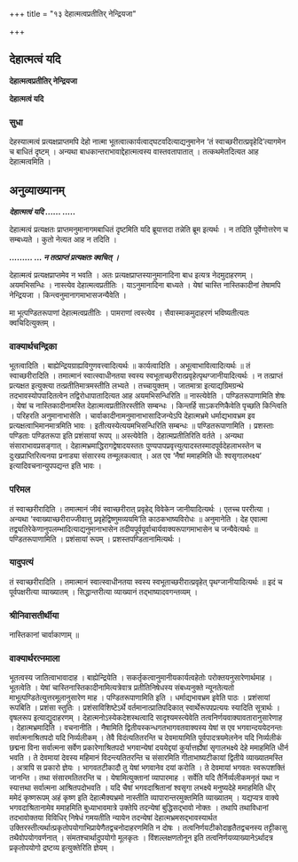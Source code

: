+++
title = "१३ देहात्मत्वप्रतीतिर् नेन्द्रियजा"

+++


## देहात्मत्वं यदि

**देहात्मत्वप्रतीतिर् नेन्द्रियजा**

**देहात्मत्वं यदि**

### **सुधा**

देहस्यात्मत्वं प्रत्यक्षप्राप्तमपि देहो नात्मा भूतत्वात्कार्यत्वाद्घटवदित्याद्यनुमानेन ‘तं स्वाच्छरीरात्प्रवृहेदि’त्यागमेन च बाधितं दृष्टम् । अन्यथा बाधकान्तराभावाद्देहात्मत्वस्य वास्तवतापातात् । तत्कथमेतदित्यत आह देहात्मत्वमिति ।

## **अनुव्याख्यानम्**

***देहात्मत्वं यदि ...... .....***

देहात्मत्वं प्रत्यक्षतः प्राप्तमनुमानागमबाधितं दृष्टमिति यदि ब्रूयात्तदा तन्नेति ब्रूम इत्यर्थः । न तदिति पूर्वेणोत्तरेण च सम्बध्यते । कुतो नेत्यत आह न तदिति ।

***......... ... न तत्प्राप्तं प्रत्यक्षतः क्वचित् ।***

देहात्मत्वं प्रत्यक्षप्राप्तमेव न भवति । अतः प्रत्यक्षप्राप्तस्यानुमानादिना बाध इत्यत्र नेदमुदाहरणम् । अयमभिसन्धिः । नास्त्येव देहात्मत्वप्रतीतिः । याऽनुमानादिना बाध्यते । येषां चास्ति नास्तिकादीनां तेषामपि नेन्द्रियजा । किन्त्वनुमानागमाभासजन्यैवेति ।

मा भूत्पण्डितरूपाणां देहात्मत्वप्रतीतिः । पामराणां त्वस्त्येव । सैवास्माकमुदाहरणं भविष्यतीत्यतः क्वचिदित्युक्तम् ।

### **वाक्यार्थचन्द्रिका**

भूतत्वादिति । बाह्येन्द्रियग्राह्यविगुणवत्त्वादित्यर्थः ॥ कार्यत्वादिति । अभूत्वाभावित्वादित्यर्थः ॥ तं स्वाच्छरीरादिति । तमात्मानं स्वात्स्वाधीनतया स्वस्य स्वभूताच्छरीरात्प्रवृहेत्पृथग्जानीयादित्यर्थः । न तत्प्राप्तं प्रत्यक्षत इत्युक्त्या तत्प्रतीतिमात्रमस्तीति लभ्यते । तच्चायुक्तम् । जातमात्रा इत्याद्यग्रिमग्रन्थे तदभावस्योपपादितत्वेन तद्विरोधापातादित्यत आह अयमभिसन्धिरिति ॥ नास्त्येवेति । पण्डितरूपाणामिति शेषः । येषां च नास्तिकादीनामस्ति देहात्मत्वप्रतीतिरस्तीति सम्बन्धः । किन्तर्हि साऽकरणिकैवेति पृच्छति किन्त्विति । परिहरति अनुमानाभासेति । चार्वाकादीनामनुमानाभासादिजन्येऽपि देहात्मभ्रमे धर्माद्यभावभ्रम इव प्रत्यक्षत्वाभिमानमात्रमिति भावः । इतीत्यस्येत्ययमभिसन्धिरिति सम्बन्धः ॥ पण्डितरूपाणामिति । प्रशस्ताः पण्डिताः पण्डितरूपा इति प्रशंसायां रूपप् ॥ अस्त्येवेति । देहात्मप्रतीतिरिति वर्तते । अन्यथा संसाराभावप्रसङ्गात् । देहात्मभ्रमाद्धिरागद्वेषादयस्ततः पुण्यपापप्रवृत्त्युत्पादस्तस्मादपूर्वदेहलाभस्तेन च दुःखप्राप्तिरित्यनया प्रनाड्या संसारस्य तन्मूलकत्वात् । अत एव ‘नैषां ममाहमिति धीः श्वसृगालभक्ष्य’ इत्यादिवचनान्युपपद्यन्त इति भावः ।

### **परिमल**

तं स्वाच्छरीरादिति । तमात्मानं जीवं स्वाच्छरीरात् प्रवृहेद् विवेकेन जानीयादित्यर्थः । एतच्च पररीत्या । अन्यथा ‘स्वाख्याच्छरीराज्जीवात्तु प्रवृहेद्विष्णुमव्ययमि’ति काठकभाष्यविरोधः ॥ अनुमानेति । देह एवात्मा तद्व्यतिरेकेणानुपलम्भादित्याद्यनुमानाभासेन तदीयपूर्वपूर्वाचार्यवाक्यरूपागमाभासेन च जन्यैवेत्यर्थः ॥ पण्डितरूपाणामिति । प्रशंसायां रूपम् । प्रशस्तपण्डितानामित्यर्थः ।

### **यादुपत्यं**

तं स्वाच्छरीरादिति । तमात्मानं स्वात्स्वाधीनतया स्वस्य स्वभूताच्छरीरात्प्रवृहेत् पृथग्जानीयादित्यर्थः ॥ इदं च पूर्वपक्षरीत्या व्याख्यातम् । सिद्धान्तरीत्या व्याख्यानं तद्भाष्यादवगन्तव्यम् ।

### **श्रीनिवासतीर्थीया**

नास्तिकानां चार्वाकाणाम् ॥

### **वाक्यार्थरत्नमाला**

भूतत्वस्य जातित्वाभावादाह । बाह्येन्द्रियेति । सकर्तृकत्वानुमानीयकार्यत्वहेतोः परोक्तयनुसारेणार्थमाह । भूतत्वेति । येषां चास्तिनास्तिकादीनामित्यत्रेवात्र प्रतीतिनिषेधस्य संबध्यनुक्ते न्यूनतेत्यतो माभूत्पण्डितेत्युत्तरमूलानुसारेण माह । पण्डितरूपाणामिति
इति । धर्माद्यभावभ्रम इवेति पाठः । प्रशंसायां रूपबिति । प्रशंसा स्तुतिः । प्रशंसाविशिष्टेऽर्थे वर्तमानात्प्रातिपदिकात् स्वार्थेरूपपप्रत्ययः स्यादिति सूत्रार्थः । वृषलरूप इत्याद्युदाहरणम् । देहात्मनोऽस्येकदेशस्थत्वादि सादृश्यमस्त्येवेति तत्वनिर्णयवाक्यावतारानुसारेणाह । देहात्मभ्रमादिति । वचनानीति । नैषामिति द्वितीयस्कन्धगतभागवतवाक्यस्य येषां स एव भगवान्दययेदनन्तः सर्वात्मनाश्रितपदो यदि निर्व्यलीकम् । तेवै विदंत्यतितरन्ति च देवमायामिति पूर्वपादत्रयमेलनेन यदि निर्व्यलीकं छद्मना विना सर्वात्मना सर्वेण प्रकारेणाश्रितपदो भगवान्येषां दययेद्दयां कुर्यात्तर्ह्येषां सृगालभक्ष्ये देहे ममाहमिति धीर्न भवति । ते देवमायां देवस्य महिमानं विदन्त्यतितरन्ति च संसारमिति गीताभाष्यटीकायां द्वितीये व्याख्यातमस्ति । अत्रापि स प्रकारो ज्ञेयः । भागवतटीकादौ तु येषां भगवानेव दयां करोति । ते देवमायां भगवतः स्वरूपशक्तिं जानन्ति । तथा संसारमतितरन्ति च । येषामित्युक्तानां व्यापारमाह । सर्वेति यदि तैर्निर्व्यलीकमनृतं यथा न स्यात्तथा सर्वात्मना आश्रितपदोभवति । यदि चैषां भगवदाश्रितानां श्वसृगा लभक्ष्ये मनुष्यदेहे ममाहमिति धीर् ममेदं कृष्णरूपम् अहं कृष्ण इति देहात्मैक्यभ्रमो नास्तीति व्यापारान्तरमुक्तमिति व्याख्यातम् । यद्यप्यत्र वाक्ये भगवदाश्रितानामेव ममाहमिति बुध्याभावमात्रे उक्तेपि तदन्येषां बुद्धिसद्भावो नोक्तः । तथापि तथाविधानां तदभावोक्तया विविधिर् निषेधं गमयतीति न्यायेन तदन्येषां देहात्मभ्रमसद्भावस्यार्थत उक्तिरस्तीत्यर्थात्प्रकृतोपयोगाभिप्रायेणैतद्वचनोदाहरणमिति न दोषः । तत्वनिर्णयटीकोदाहृतैतद्वचनस्य तट्टीकासु तथैवोपयोगवर्णनात् । संमतश्चार्थादुपयोगो मूलकृतः । विंशल्लक्षणतोनून इति तत्वनिर्णयव्याख्यानेऽर्थादत्र प्रकृतोपयोगो द्रष्टव्य इत्युक्तेरिति ज्ञेयम् ।

